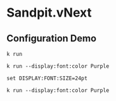 # Sandpit.vNext

## Configuration Demo

```k run```

```k run --display:font:color Purple```

```set DISPLAY:FONT:SIZE=24pt```

```k run --display:font:color Purple```

